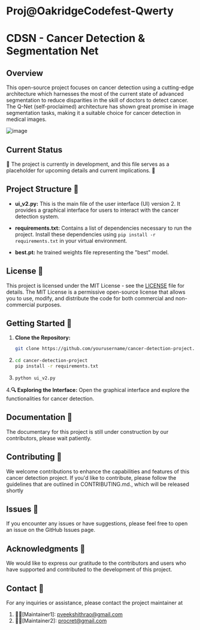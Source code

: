 # Proj@OakridgeCodefest-Qwerty

# CDSN - Cancer Detection & Segmentation Net

## Overview

This open-source project focuses on cancer detection using a cutting-edge architecture which harnesses the most of the current state of advanced segmentation to reduce disparities in the skill of doctors to detect cancer. The Q-Net (self-proclaimed) architecture has shown great promise in image segmentation tasks, making it a suitable choice for cancer detection in medical images.

![image](https://github.com/Armourcape/OakridgeCodefest-Qwerty/assets/90896462/036e4ed8-87ed-4c73-8efd-aead92b6669d)

## Current Status

🚧 The project is currently in development, and this file serves as a placeholder for upcoming details and current implications. 🚧

## Project Structure 📂

- **ui_v2.py:** This is the main file of the user interface (UI) version 2. It provides a graphical interface for users to interact with the cancer detection system.

- **requirements.txt:** Contains a list of dependencies necessary to run the project. Install these dependencies using `pip install -r requirements.txt` in your virtual environment.

- **best.pt:** he trained weights file representing the "best" model.

## License 📜

This project is licensed under the MIT License - see the [LICENSE](LICENSE) file for details. The MIT License is a permissive open-source license that allows you to use, modify, and distribute the code for both commercial and non-commercial purposes.

## Getting Started 🚀
   
1. **Clone the Repository:**
   ```bash
   git clone https://github.com/yourusername/cancer-detection-project.git
2.
   ```bash
   cd cancer-detection-project
   pip install -r requirements.txt
3.
   ```bash
   python ui_v2.py


4.**🔍 Exploring the Interface:**
  Open the graphical interface and explore the functionalities for cancer detection.

## Documentation 📖

The documentary for this project is still under construction by our contributors, please wait patiently.

## Contributing 🤝

We welcome contributions to enhance the capabilities and features of this cancer detection project. If you'd like to contribute, please follow the guidelines that are outlined in CONTRIBUTING.md., which will be released shortly

## Issues 🐛

If you encounter any issues or have suggestions, please feel free to open an issue on the GitHub Issues page.

## Acknowledgments 🙏

We would like to express our gratitude to the contributors and users who have supported and contributed to the development of this project.

## Contact 📧
For any inquiries or assistance, please contact the project maintainer at 
1. 🧑‍💻[Maintainer1]: pveekshithrao@gmail.com
2. 🧑‍💻[Maintainer2]: procret@gmail.com


      
